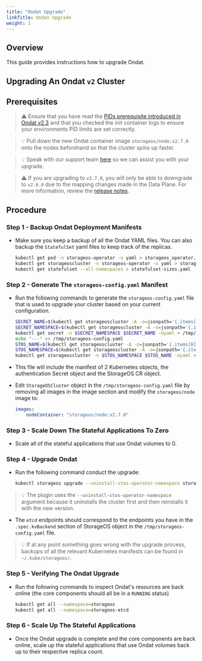 ```yaml
---
title: "Ondat Upgrade"
linkTitle: Ondat Upgrade
weight: 1
---
```

## Overview

This guide provides instructions how to upgrade Ondat.

## Upgrading An Ondat `v2` Cluster

## Prerequisites

> ⚠️ Ensure that you have read the [PIDs prerequisite introduced in Ondat v2.3](/docs/prerequisites/pidlimits) and that you checked the init container logs to ensure your environments PID limits are set correctly.

> 💡 Pull down the new Ondat container image `storageos/node:v2.7.0` onto the nodes beforehand so that the cluster spins up faster.

> 💡 Speak with our support team [here](/docs/support/) so we can assist you with your upgrade.

> ⚠️ If you are upgrading to `v2.7.0`, you will only be able to downgrade to `v2.6.0` due to the mapping changes made in the Data Plane. For more information, review the [release notes](/docs/release-notes).

## Procedure

### Step 1 - Backup Ondat Deployment Manifests

* Make sure you keep a backup of all the Ondat YAML files. You can also backup the `StatefulSet` yaml files to keep track of the replicas.

    ```bash
    kubectl get pod -n storageos-operator -o yaml > storageos_operator.yaml
    kubectl get storageoscluster -n storageos-operator -o yaml > storageos_cr.yaml
    kubectl get statefulset --all-namespaces > statefulset-sizes.yaml
    ```

### Step 2 - Generate The `storageos-config.yaml` Manifest

* Run the following commands to generate the `storageos-config.yaml` file that is used to upgrade your cluster based on your current configuration.

    ```bash
    SECRET_NAME=$(kubectl get storageoscluster -A -o=jsonpath='{.items[0].spec.secretRefName}')
    SECRET_NAMESPACE=$(kubectl get storageoscluster -A -o=jsonpath='{.items[0].spec.secretRefNamespace}')
    kubectl get secret -n $SECRET_NAMESPACE $SECRET_NAME -oyaml > /tmp/storageos-config.yaml
    echo "---" >> /tmp/storageos-config.yaml
    STOS_NAME=$(kubectl get storageoscluster -A -o=jsonpath='{.items[0].metadata.name}')
    STOS_NAMESPACE=$(kubectl get storageoscluster -A -o=jsonpath='{.items[0].metadata.namespace}')
    kubectl get storageoscluster -n $STOS_NAMESPACE $STOS_NAME -oyaml >> /tmp/storageos-config.yaml
    ```

* This file will include the manifest of 2 Kubernetes objects, the authentication Secret object and the StorageOS CR object.

* Edit `StorageOSCluster` object in the `/tmp/storageos-config.yaml` file by removing all images in the image section and modify the `storageos/node` image to:

    ```yaml
    images:
        nodeContainer: "storageos/node:v2.7.0"
    ```

### Step 3 - Scale Down The Stateful Applications To Zero

* Scale all of the stateful applications that use Ondat volumes to 0.

### Step 4 - Upgrade Ondat

* Run the following command conduct the upgrade:

    ```bash
    kubectl storageos upgrade --uninstall-stos-operator-namespace storageos-operator --stos-cluster-yaml /tmp/storageos-config.yaml --etcd-endpoints "<ETCD-IP1>:2379,<ETCD-IP2>:2379,<ETCD-IP3>:2379"
    ```

> 💡 The plugin uses the `--uninstall-stos-operator-namespace` argument because it uninstalls the cluster first and then reinstalls it with the new version.

* The `etcd` endpoints should correspond to the endpoints you have in the `.spec.kvBackend` section of StorageOS object in the `/tmp/storageos-config.yaml` file.

> 💡 If at any point something goes wrong with the upgrade process, backups of all the relevant Kubernetes manifests can be found in `~/.kube/storageos/`.

### Step 5 - Verifying The Ondat Upgrade 

* Run the following commands to inspect Ondat's resources are back online (the core components should all be in a `RUNNING` status) 

    ```bash
    kubectl get all --namespace=storageos
    kubectl get all --namespace=storageos-etcd
    ```

### Step 6 - Scale Up The Stateful Applications

 - Once the Ondat upgrade is complete and the core components are back online, scale up the stateful applications that use Ondat volumes back up to their respective replica count.